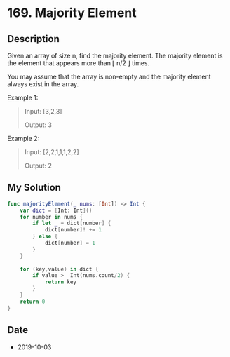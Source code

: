 # 169. Majority Element

## Description

Given an array of size n, find the majority element. The majority element is the element that appears more than ⌊ n/2 ⌋ times.

You may assume that the array is non-empty and the majority element always exist in the array.

Example 1:

> Input: [3,2,3]
> 
> Output: 3

Example 2:

> Input: [2,2,1,1,1,2,2]
> 
> Output: 2


## My Solution

```swift
func majorityElement(_ nums: [Int]) -> Int {
    var dict = [Int: Int]()
    for number in nums {
        if let _ = dict[number] {
            dict[number]! += 1
        } else {
            dict[number] = 1
        }
    }
    
    for (key,value) in dict {
        if value >  Int(nums.count/2) {
            return key
        }
    }
    return 0
}
```

## Date

- 2019-10-03